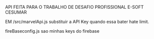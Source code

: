 API FEITA PARA O TRABALHO DE DESAFIO PROFISSIONAL E-SOFT CESUMAR

EM /src/marvelApi.js substituir a API Key quando essa bater hate limit.

fireBaseconfig.js sao minhas keys do firebase
